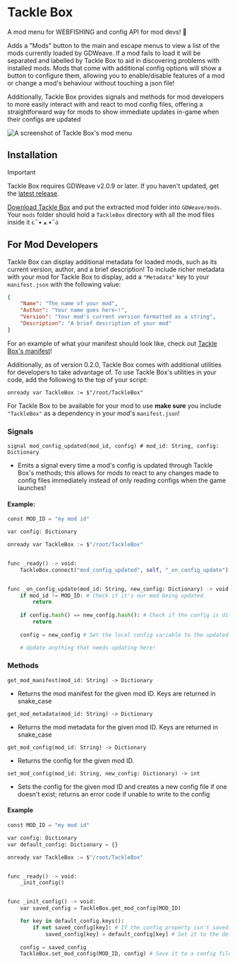 # Tackle Box
A mod menu for WEBFISHING and config API for mod devs! 🎣

Adds a "Mods" button to the main and escape menus to view a list of the mods currently loaded by GDWeave. If a mod fails to load it will be separated and labelled by Tackle Box to aid in discovering problems with installed mods. Mods that come with additional config options will show a button to configure them, allowing you to enable/disable features of a mod or change a mod's behaviour without touching a json file!

Additionally, Tackle Box provides signals and methods for mod developers to more easily interact with and react to mod config files, offering a straightforward way for mods to show immediate updates in-game when their configs are updated

![A screenshot of Tackle Box's mod menu](https://github.com/user-attachments/assets/1c2ae01c-2ce7-4381-bde9-cd82ed3ec238)

## Installation
> [!IMPORTANT]  
> Tackle Box requires GDWeave v2.0.9 or later. If you haven't updated, get the [latest release](https://github.com/NotNite/GDWeave/releases/latest/).

[Download Tackle Box](https://github.com/puppy-girl/TackleBox/releases/latest/download/TackleBox.zip) and put the extracted mod folder into `GDWeave/mods`. Your `mods` folder should hold a `TackleBox` directory with all the mod files inside it ૮˶• ﻌ •˶ა

## For Mod Developers
Tackle Box can display additional metadata for loaded mods, such as its current version, author, and a brief description! To include richer metadata with your mod for Tackle Box to display, add a `"Metadata"` key to your `manifest.json` with the following value:
```json
{
    "Name": "The name of your mod",
    "Author": "Your name goes here~!",
    "Version": "Your mod's current version formatted as a string",
    "Description": "A brief description of your mod"
}
```
For an example of what your manifest should look like, check out [Tackle Box's manifest](https://github.com/puppy-girl/TackleBox/blob/main/manifest.json)!

Additionally, as of version 0.2.0, Tackle Box comes with additional utilities for developers to take advantage of. To use Tackle Box's utilities in your code, add the following to the top of your script:

`onready var TackleBox := $"/root/TackleBox"`

For Tackle Box to be available for your mod to use **make sure** you include `"TackleBox"` as a dependency in your mod's `manifest.json`!

### Signals

`signal mod_config_updated(mod_id, config) # mod_id: String, config: Dictionary`

- Emits a signal every time a mod's config is updated through Tackle Box's methods; this allows for mods to react to any changes made to config files immediately instead of only reading configs when the game launches!

#### Example:

```py
const MOD_ID = "my mod id"

var config: Dictionary

onready var TackleBox := $"/root/TackleBox"


func _ready() -> void:
    TackleBox.connect("mod_config_updated", self, "_on_config_update")


func _on_config_update(mod_id: String, new_config: Dictionary) -> void:
    if mod_id != MOD_ID: # Check if it's our mod being updated
        return
    
    if config.hash() == new_config.hash(): # Check if the config is different
        return
    
    config = new_config # Set the local config variable to the updated config

    # Update anything that needs updating here!
```

### Methods

`get_mod_manifest(mod_id: String) -> Dictionary`

- Returns the mod manifest for the given mod ID. Keys are returned in snake_case

`get_mod_metadata(mod_id: String) -> Dictionary`

- Returns the mod metadata for the given mod ID. Keys are returned in snake_case

`get_mod_config(mod_id: String) -> Dictionary`

- Returns the config for the given mod ID.

`set_mod_config(mod_id: String, new_config: Dictionary) -> int`

- Sets the config for the given mod ID and creates a new config file if one doesn't exist; returns an error code if unable to write to the config

#### Example

```py
const MOD_ID = "my mod id"

var config: Dictionary
var default_config: Dictionary = {}

onready var TackleBox := $"/root/TackleBox"


func _ready() -> void:
    _init_config()


func _init_config() -> void:
    var saved_config = TackleBox.get_mod_config(MOD_ID)

    for key in default_config.keys():
        if not saved_config[key]: # If the config property isn't saved...
            saved_config[key] = default_config[key] # Set it to the default
    
    config = saved_config
    TackleBox.set_mod_config(MOD_ID, config) # Save it to a config file!
```
